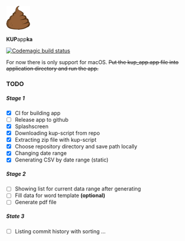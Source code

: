 ![alt text](macos/Runner/Assets.xcassets/AppIcon.appiconset/poop-64.png "Logo Title Text 1")

**KUP**app**ka**

[![Codemagic build status](https://api.codemagic.io/apps/5f0c36a95b0086dd74d94988/5f0c36a95b0086dd74d94987/status_badge.svg)](https://codemagic.io/apps/5f0c36a95b0086dd74d94988/5f0c36a95b0086dd74d94987/latest_build)

For now there is only support for macOS. ~~Put the kup_app.app file into application directory and run the app.~~

### TODO

##### Stage 1

- [x] CI for building app
- [ ] Release app to github
- [x] Splashscreen
- [x] Downloading kup-script from repo
- [x] Extracting zip file with kup-script
- [x] Choose repository directory and save path locally
- [x] Changing date range
- [x] Generating CSV by date range (static)

##### Stage 2

- [ ] Showing list for current data range after generating
- [ ] Fill data for word template **(optional)**
- [ ] Generate pdf file

##### State 3

- [ ] Listing commit history with sorting
      ...

